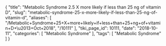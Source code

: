 {
    "title": "Metabolic Syndrome 2.5 X more likely if less than 25 ng of vitamin D",
    "slug": "metabolic-syndrome-25-x-more-likely-if-less-than-25-ng-of-vitamin-d",
    "aliases": [
        "/Metabolic+Syndrome+25+X+more+likely+if+less+than+25+ng+of+vitamin+D+\u2013+Oct+2018",
        "/10111"
    ],
    "tiki_page_id": 10111,
    "date": "2018-10-11",
    "categories": [
        "Metabolic Syndrome"
    ],
    "tags": [
        "Metabolic Syndrome"
    ]
}